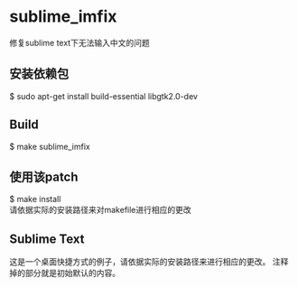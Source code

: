 # sublime_imfix
修复sublime text下无法输入中文的问题

## 安装依赖包
$ sudo apt-get install build-essential libgtk2.0-dev

## Build
$ make sublime_imfix

## 使用该patch
$ make install
<br>请依据实际的安装路径来对makefile进行相应的更改

## Sublime Text
这是一个桌面快捷方式的例子，请依据实际的安装路径来进行相应的更改。
注释掉的部分就是初始默认的内容。
